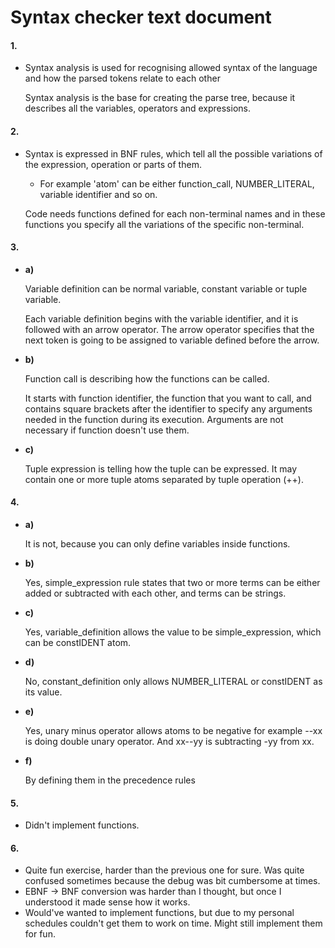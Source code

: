 # Syntax checker text document

#### **1.**
* Syntax analysis is used for recognising allowed syntax of the language and how the parsed tokens relate to each other
  
  Syntax analysis is the base for creating the parse tree, because it describes all the variables, operators and expressions.

#### **2.**
* Syntax is expressed in BNF rules, which tell all the possible variations of the expression, operation or parts of them.
  * For example 'atom' can be either function_call, NUMBER_LITERAL, variable identifier and so on.
  
  Code needs functions defined for each non-terminal names and in these functions you specify all the variations of the specific non-terminal.
  
#### **3.**
* **a)** 
     
     Variable definition can be normal variable, constant variable or tuple variable.
       
     Each variable definition begins with the variable identifier, and it is followed with an arrow operator. 
     The arrow operator specifies that the next token is going to be assigned to variable defined before the arrow.
     
    
* **b)**  
     
     Function call is describing how the functions can be called.
     
     It starts with function identifier, the function that you want to call, and contains square brackets after the identifier to specify any arguments needed in the function during its execution.
     Arguments are not necessary if function doesn't use them.
       
   
* **c)** 
    
    Tuple expression is telling how the tuple can be expressed. It may contain one or more tuple atoms separated by tuple operation (++).
    
       
#### **4.**
* **a)** 
 
    It is not, because you can only define variables inside functions.   
* **b)** 
    
    Yes, simple_expression rule states that two or more terms can be either added or subtracted with each other, 
    and terms can be strings.
* **c)**  
    
    Yes, variable_definition allows the value to be simple_expression, which can be constIDENT atom.
* **d)** 
    
    No, constant_definition only allows NUMBER_LITERAL or constIDENT as its value.
* **e)**  
    
    Yes, unary minus operator allows atoms to be negative for example --xx is doing double unary operator.
    And xx--yy is subtracting -yy from xx.
* **f)** 

    By defining them in the precedence rules
#### **5.**
* Didn't implement functions.

#### **6.**
* Quite fun exercise, harder than the previous one for sure. Was quite confused sometimes because the debug was bit cumbersome at times.
* EBNF -> BNF conversion was harder than I thought, but once I understood it made sense how it works.
* Would've wanted to implement functions, but due to my personal schedules couldn't get them to work on time. Might still implement them for fun.
 

